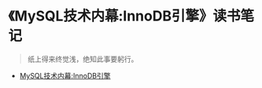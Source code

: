 # 《MySQL技术内幕:InnoDB引擎》读书笔记

> 纸上得来终觉浅，绝知此事要躬行。

- [MySQL技术内幕:InnoDB引擎](/note/MySQL技术内幕/1-MySQL技术内幕.md)

